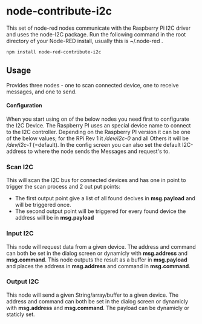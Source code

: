 # node-contribute-i2c
This set of node-red nodes communicate with the Raspberry Pi I2C driver and uses the node-I2C package.
Run the following command in the root directory of your Node-RED install, usually
this is ~/.node-red .

    npm install node-red-contribute-i2c

Usage
-----

Provides three nodes - one to scan connected device, one to receive messages, and one to send.

#### Configuration
When you start using on of the below nodes you need first to configurate the I2C Device.
The Raspberry PI uses an special device name to connect to the I2C controller. Depending on the Raspberry PI version it can be one of the below values; for the RPi Rev 1 it <i>/dev/i2c-0</i> and all Others it will be <i>/dev/i2c-1</i> (=default).  In the config screen you can also set the default I2C-address to where the node sends the Messages and request's to.

### Scan I2C
This will scan the I2C bus for connected devices and has one in point to trigger the scan process and 2 out put points:
- The first output point give a list of all found decives in <b>msg.payload</b> and will be triggered once.
- The second output point will be triggered for every found device the address will be in <b>msg.payload</b>

### Input I2C 
This node will request data from a given device. The address and command can both be set in the dialog screen or dynamicly with <b>msg.address</b> and <b>msg.command</b>. This node outputs the result as a buffer in <b>msg.payload</b> and places the address in <b>msg.address</b> and command in <b>msg.command</b>.

### Output I2C
This node will send a given String/array/buffer to a given device. The address and command can both be set in the dialog screen or dynamicly with <b>msg.address</b> and <b>msg.command</b>. The payload can be dynamicly or staticly set. 

